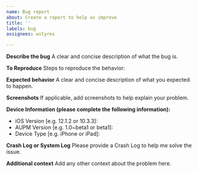 ```yaml
---
name: Bug report
about: Create a report to help us improve
title: ''
labels: bug
assignees: wstyres

---
```


**Describe the bug**
A clear and concise description of what the bug is.

**To Reproduce**
Steps to reproduce the behavior:

**Expected behavior**
A clear and concise description of what you expected to happen.

**Screenshots**
If applicable, add screenshots to help explain your problem.

**Device Information (please complete the following information):**
 - iOS Version [e.g. 12.1.2 or 10.3.3]: 
 - AUPM Version [e.g. 1.0~beta1 or beta1]: 
 - Device Type [e.g. iPhone or iPad]: 

**Crash Log or System Log**
Please provide a Crash Log to help me solve the issue.

**Additional context**
Add any other context about the problem here.
